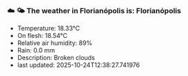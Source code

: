 ### ☁️ 🌤️  The weather in Florianópolis is: Florianópolis

- Temperature: 18.33°C
- On flesh: 18.54°C
- Relative air humidity: 89%
- Rain: 0.0 mm
- Description: Broken clouds
- last updated: 2025-10-24T12:38:27.741976
